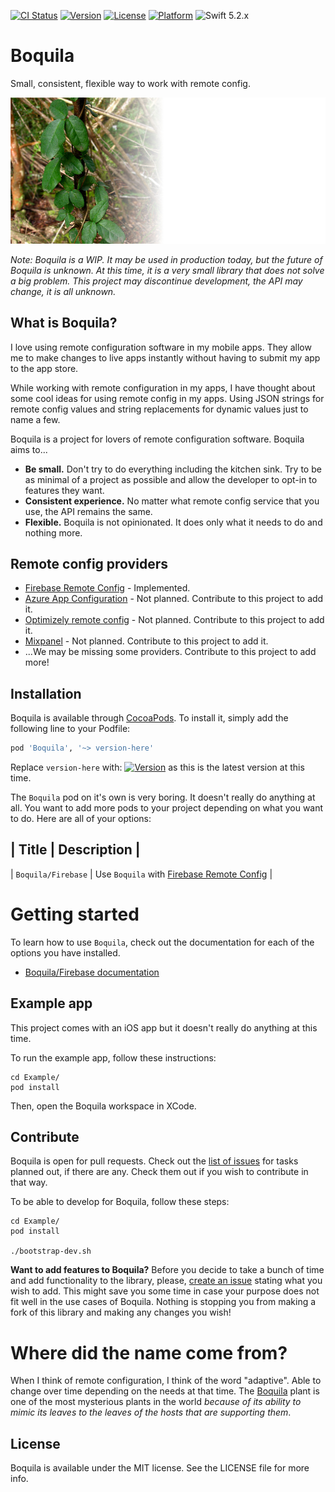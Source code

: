 [![CI Status](https://img.shields.io/travis/levibostian/Boquila-iOS.svg?style=flat)](https://travis-ci.org/levibostian/Boquila)
[![Version](https://img.shields.io/cocoapods/v/Boquila.svg?style=flat)](https://cocoapods.org/pods/Boquila)
[![License](https://img.shields.io/cocoapods/l/Boquila.svg?style=flat)](https://cocoapods.org/pods/Boquila)
[![Platform](https://img.shields.io/cocoapods/p/Boquila.svg?style=flat)](https://cocoapods.org/pods/Boquila)
![Swift 5.2.x](https://img.shields.io/badge/Swift-5.2.x-orange.svg)

# Boquila

Small, consistent, flexible way to work with remote config. 

![project logo](misc/logo.jpg)

*Note: Boquila is a WIP. It may be used in production today, but the future of Boquila is unknown. At this time, it is a very small library that does not solve a big problem. This project may discontinue development, the API may change, it is all unknown.*

## What is Boquila? 

I love using remote configuration software in my mobile apps. They allow me to make changes to live apps instantly without having to submit my app to the app store. 

While working with remote configuration in my apps, I have thought about some cool ideas for using remote config in my apps. Using JSON strings for remote config values and string replacements for dynamic values just to name a few. 

Boquila is a project for lovers of remote configuration software. Boquila aims to...
* **Be small.** Don't try to do everything including the kitchen sink. Try to be as minimal of a project as possible and allow the developer to opt-in to features they want. 
* **Consistent experience.** No matter what remote config service that you use, the API remains the same. 
* **Flexible.** Boquila is not opinionated. It does only what it needs to do and nothing more. 

## Remote config providers

* [Firebase Remote Config](https://firebase.google.com/docs/remote-config) - Implemented. 
* [Azure App Configuration](https://docs.microsoft.com/en-us/azure/azure-app-configuration/overview) - Not planned. Contribute to this project to add it. 
* [Optimizely remote config](https://blog.optimizely.com/2020/04/02/remote-configuration-mobile-apps/) - Not planned. Contribute to this project to add it. 
* [Mixpanel](https://mixpanel.com/) - Not planned. Contribute to this project to add it. 
* ...We may be missing some providers. Contribute to this project to add more!

## Installation

Boquila is available through [CocoaPods](https://cocoapods.org/pods/Boquila). To install it, simply add the following line to your Podfile:

```ruby
pod 'Boquila', '~> version-here'
```

Replace `version-here` with: [![Version](https://img.shields.io/cocoapods/v/Boquila.svg?style=flat)](https://cocoapods.org/pods/Boquila) as this is the latest version at this time.

The `Boquila` pod on it's own is very boring. It doesn't really do anything at all. You want to add more pods to your project depending on what you want to do. Here are all of your options:

| Title              | Description                                                                                 |
--------------------------------------------------------------------------------------------------------------------
| `Boquila/Firebase` | Use `Boquila` with [Firebase Remote Config](https://firebase.google.com/docs/remote-config) |

# Getting started 

To learn how to use `Boquila`, check out the documentation for each of the options you have installed. 

* [Boquila/Firebase documentation](Boquila/Firebase/README.md)

## Example app

This project comes with an iOS app but it doesn't really do anything at this time.

To run the example app, follow these instructions:
```
cd Example/
pod install
```
Then, open the Boquila workspace in XCode.  

## Contribute

Boquila is open for pull requests. Check out the [list of issues](https://github.com/levibostian/Boquila/issues) for tasks planned out, if there are any. Check them out if you wish to contribute in that way.

To be able to develop for Boquila, follow these steps:

```
cd Example/
pod install

./bootstrap-dev.sh
```

**Want to add features to Boquila?** Before you decide to take a bunch of time and add functionality to the library, please, [create an issue](https://github.com/levibostian/Boquila/issues/new) stating what you wish to add. This might save you some time in case your purpose does not fit well in the use cases of Boquila. Nothing is stopping you from making a fork of this library and making any changes you wish!

# Where did the name come from?

When I think of remote configuration, I think of the word "adaptive". Able to change over time depending on the needs at that time. The [Boquila](https://en.wikipedia.org/wiki/Boquila) plant is one of the most mysterious plants in the world *because of its ability to mimic its leaves to the leaves of the hosts that are supporting them*. 

## License

Boquila is available under the MIT license. See the LICENSE file for more info.
